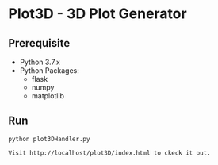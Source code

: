 # Plot3D - 3D Plot Generator

## Prerequisite
 - Python 3.7.x
 - Python Packages:
   - flask
   - numpy
   - matplotlib

## Run
    python plot3DHandler.py
    
    Visit http://localhost/plot3D/index.html to ckeck it out.
